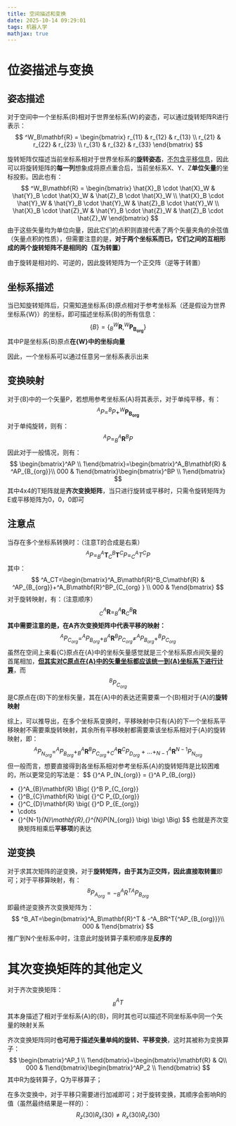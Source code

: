 ```yaml
---
title: 空间描述和变换
date: 2025-10-14 09:29:01
tags: 机器人学
mathjax: true
---
```


# 位姿描述与变换

## 姿态描述

对于空间中一个坐标系{B}相对于世界坐标系{W}的姿态，可以通过旋转矩阵R进行表示：
$$
^W_B\mathbf{R} = \begin{bmatrix}
r_{11} & r_{12} & r_{13} \\
r_{21} & r_{22} & r_{23} \\
r_{31} & r_{32} & r_{33}
\end{bmatrix}
$$


旋转矩阵仅描述当前坐标系相对于世界坐标系的**旋转姿态**，<u>不包含平移信息</u>，因此可以将旋转矩阵的**每一列**想象成将原点重合后，当前坐标系X、Y、Z**单位矢量**的坐标投影。因此也有：
$$
^W_B\mathbf{R} = \begin{bmatrix}
\hat{X}_B \cdot \hat{X}_W & \hat{Y}_B \cdot \hat{X}_W & \hat{Z}_B \cdot \hat{X}_W \\
\hat{X}_B \cdot \hat{Y}_W & \hat{Y}_B \cdot \hat{Y}_W & \hat{Z}_B \cdot \hat{Y}_W \\
\hat{X}_B \cdot \hat{Z}_W & \hat{Y}_B \cdot \hat{Z}_W & \hat{Z}_B \cdot \hat{Z}_W
\end{bmatrix}
$$
由于这些矢量均为单位向量，因此它们的点积则直接代表了两个矢量夹角的余弦值（矢量点积的性质），但需要注意的是，**对于两个坐标系而已，它们之间的互相形成的两个旋转矩阵不是相同的（互为转置）**

由于旋转是相对的、可逆的，因此旋转矩阵为一个正交阵（逆等于转置）

## 坐标系描述

当已知旋转矩阵后，只需知道坐标系{B}原点相对于参考坐标系（还是假设为世界坐标系{W}）的坐标，即可描述坐标系{B}的所有信息：
$$
\{B\}=\{^W_B\mathbf{R},^W\mathbf{P_{B_{org}}}\}
$$
其中P是坐标系{B}原点**在{W}中的坐标向量**

因此，一个坐标系可以通过任意另一坐标系表示出来

## 变换映射

对于{B}中的一个矢量P，若想用参考坐标系{A}将其表示，对于单纯平移，有：
$$
^AP=^BP+^W\mathbf{P_{B_{org}}}
$$
对于单纯旋转，则有：
$$
^AP=^A_B\mathbf{R}^BP
$$
因此对于一般情况，则有：
$$
\begin{bmatrix}^AP \\ 1\end{bmatrix}=\begin{bmatrix}^A_B\mathbf{R} & ^AP_{B_{org}}\\
000 & 1\end{bmatrix}\begin{bmatrix}^BP \\ 1\end{bmatrix}
$$
其中4x4的T矩阵就是**齐次变换矩阵**，当只进行旋转或平移时，只需令旋转矩阵为E或平移矩阵为0，0，0即可

## 注意点

当存在多个坐标系转换时：（注意T的合成是右乘）
$$
^AP=^A_B\mathbf{T}^B_C\mathbf{T}^CP=^A_CT^CP
$$
其中：
$$
^A_CT=\begin{bmatrix}^A_B\mathbf{R}^B_C\mathbf{R} & ^AP_{B_{org}}+^A_B\mathbf{R}^BP_{C_{org} }
\\
000 & 1\end{bmatrix}
$$
对于旋转映射，有：（注意顺序）
$$
^A_C\mathbf{R}=^A_B\mathbf{R}^B_C\mathbf{R}
$$
**其中需要注意的是，在A齐次变换矩阵中代表平移的映射：**
$$
^AP_{C_{org}}=^AP_{B_{org}}+^A_B\mathbf{R}^BP_{C_{org}} \neq ^AP_{B_{org}}+^BP_{C_{org}}
$$
虽然在空间上来看{C}原点在{A}中的坐标矢量感觉就是三个坐标系原点间矢量的首尾相加，**<u>但其实对C原点在{A}中的矢量坐标都应该统一到{A}坐标系下进行计算</u>**，而
$$
^BP_{C_{org}}
$$
是C原点在{B}下的坐标矢量，其在{A}中的表达还需要乘一个{B}相对于{A}的**旋转映射**

综上，可以推导出，在多个坐标系变换时，平移映射中只有{A}的下一个坐标系平移映射不需要乘旋转映射，其余所有平移映射都需要乘该坐标系相对于{A}的旋转映射，即：
$$
^AP_{N_{org}}=^AP_{B_{org}}+^A_B\mathbf{R}^BP_{C_{org}}+^A_C\mathbf{R}^CP_{D_{org}}+...+^A_{N-1}\mathbf{R}^{N-1}P_{N_{org}}
$$
但一般而言，想要直接得到各坐标系相对参考坐标系{A}的旋转矩阵是比较困难的，所以更常见的写法是：
$$
{}^A P_{N_{org}} 
= {}^A P_{B_{org}}
+ {}^A_{B}\mathbf{R}
\Big(
{}^B P_{C_{org}}
+ {}^B_{C}\mathbf{R}
\big(
{}^C P_{D_{org}}
+ {}^C_{D}\mathbf{R}
\big(
{}^D P_{E_{org}}
+ \cdots
+ {}^{N-1}_{N}\mathbf{R}\,{}^{N}P_{N_{org}}
\big)
\big)
\Big)
$$
也就是齐次变换矩阵相乘后**平移项**的表达

## 逆变换

对于求其次矩阵的逆变换，对于**旋转矩阵，由于其为正交阵，因此直接取转置**即可；对于平移算映射，有：
$$
^BP_{A_{org}}=-^A_BR^T{^AP_{B_{org}}}
$$
即最终逆变换齐次变换矩阵为：
$$
^B_AT=\begin{bmatrix}^A_B\mathbf{R}^T & -^A_BR^T{^AP_{B_{org}}}\\
000 & 1\end{bmatrix}
$$
推广到N个坐标系中时，注意此时旋转算子乘积顺序是**反序的**

# 其次变换矩阵的其他定义

对于齐次变换矩阵：
$$
^A_BT
$$
其本身描述了相对于坐标系{A}的{B}，同时其也可以描述不同坐标系中同一个矢量的映射关系

齐次变换矩阵同时**也可用于描述矢量单纯的旋转、平移变换**，这时其被称为变换算子：
$$
\begin{bmatrix}^AP_1 \\ 1\end{bmatrix}=\begin{bmatrix}\mathbf{R} & Q\\
000 & 1\end{bmatrix}\begin{bmatrix}^AP_2 \\ 1\end{bmatrix}
$$
其中R为旋转算子，Q为平移算子；

在多次变换中，对于平移只需要进行加减即可；对于旋转变换，其顺序会影响R的值（虽然最终结果是一样的）：
$$
R_z(30)R_x(30) \neq R_x(30)R_z(30)
$$
